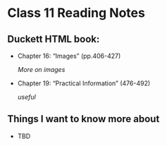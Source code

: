 # Class 11 Reading Notes

## Duckett HTML book:

- Chapter 16: “Images” (pp.406-427)

    *More on images*

- Chapter 19: “Practical Information” (476-492)

    *useful*

## Things I want to know more about

- TBD